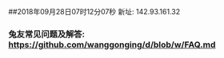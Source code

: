 ##2018年09月28日07时12分07秒 新址: 142.93.161.32
### 兔友常见问题及解答: https://github.com/wanggonging/d/blob/w/FAQ.md
